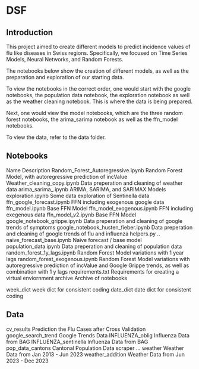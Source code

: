 # DSF

## Introduction
This project aimed to create different models to predict incidence values of flu like diseases in Swiss regions. Specifically, we focused on Time Series Models, Neural Networks, and Random Forests.

The notebooks below show the creation of different models, as well as the preparation and exploration of our starting data.

To view the notebooks in the correct order, one would start with the google notebooks, the population data notebook, the exploration notebook as well as the weather cleaning notebook. This is where the data is being prepared.

Next, one would view the model notebooks, which are the three random forest notebooks, the arima_sarima notebook as well as the ffn_model notebooks.

To view the data, refer to the data folder.

## Notebooks
Name                                    Description
Random_Forest_Autoregressive.ipynb      Random Forest Model, with autoregressive prediction of incValue              
Weather_cleaning_copy.ipynb             Data preperation and cleaning of weather data
arima_sarima_.ipynb                     ARIMA, SARIMA, and SARIMAX Models
exploration.ipynb                       Some data exploration of Sentinella data
ffn_google_forecast.ipynb               FFN including exogenous google data
ffn_model.ipynb                         Base FFN Model
ffn_model_exogenous.ipynb               FFN including exegenous data
ffn_model_v2.ipynb                      Base FFN Model
google_notebook_grippe.ipynb            Data preperation and cleaning of google trends of symptoms
google_notebook_husten_fieber.ipynb     Data preperation and cleaning of google trends of flu and influenza
helpers.py                              ..
naive_forecast_base.ipynb               Naive forecast / base model
population_data.ipynb                   Data preperation and cleaning of population data
random_forest_1y_lags.ipynb             Random Forest Model variations with 1 year lags
random_forest_exogenous.ipynb           Random Forest Model variations with autoregressive prediction of incValue and Google Grippe trends, as well as combination with 1 y lags
requirements.txt                        Requirements for creating a virtual enviornment
archive                                 Archive of notebooks

week_dict                               week dict for consistent coding
date_dict                               date dict for consistent coding

## Data
cv_results                              Prediction the Flu Cases after Cross Validation
google_search_trend                     Google Trends Data
INFLUENZA_oblig                         Influenza Data from BAG
INFLUENZA_sentinella                    Influenza Data from BAG
pop_data_cantons                        Cantonal Population Data
scraper                                 ...
weather                                 Weather Data from Jan 2013 - Jun 2023
weather_addition                        Weather Data from Jun 2023 - Dec 2023
